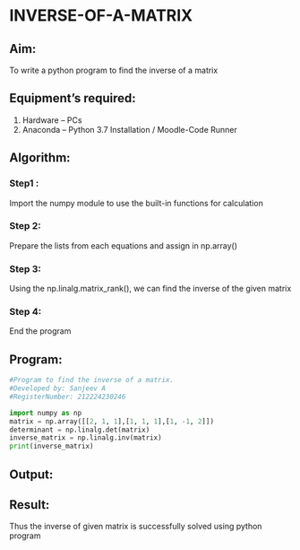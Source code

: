 # INVERSE-OF-A-MATRIX
## Aim:
To write a python program to find the inverse of a matrix
## Equipment’s required:
1. 	Hardware – PCs
2. 	Anaconda – Python 3.7 Installation / Moodle-Code Runner
## Algorithm:
### Step1 : 
Import the numpy module to use the built-in functions for calculation
### Step 2:
Prepare the lists from each equations and assign in np.array()
### Step 3:
Using the np.linalg.matrix_rank(), we can find the inverse of the given matrix
### Step 4: 
End the program

## Program:
``` python
#Program to find the inverse of a matrix.
#Developed by: Sanjeev A
#RegisterNumber: 212224230246

import numpy as np
matrix = np.array([[2, 1, 1],[1, 1, 1],[1, -1, 2]])
determinant = np.linalg.det(matrix)
inverse_matrix = np.linalg.inv(matrix)
print(inverse_matrix)
```
## Output:
## Result:
Thus the inverse of given matrix is successfully solved using python program

